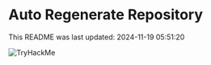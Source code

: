 # Auto Regenerate Repository

This README was last updated: 2024-11-19 05:51:20

 ![TryHackMe](https://tryhackme.com/badge/533634)